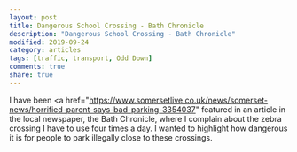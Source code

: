 ```yaml
---
layout: post
title: Dangerous School Crossing - Bath Chronicle
description: "Dangerous School Crossing - Bath Chronicle"
modified: 2019-09-24
category: articles
tags: [traffic, transport, Odd Down]
comments: true
share: true
---
```


I have been <a href="https://www.somersetlive.co.uk/news/somerset-news/horrified-parent-says-bad-parking-3354037"
featured in an article in the local newspaper</a>, the Bath Chronicle, where I complain about
the zebra crossing I have to use four times a day. I wanted to highlight how dangerous it is for people
to park illegally close to these crossings.
